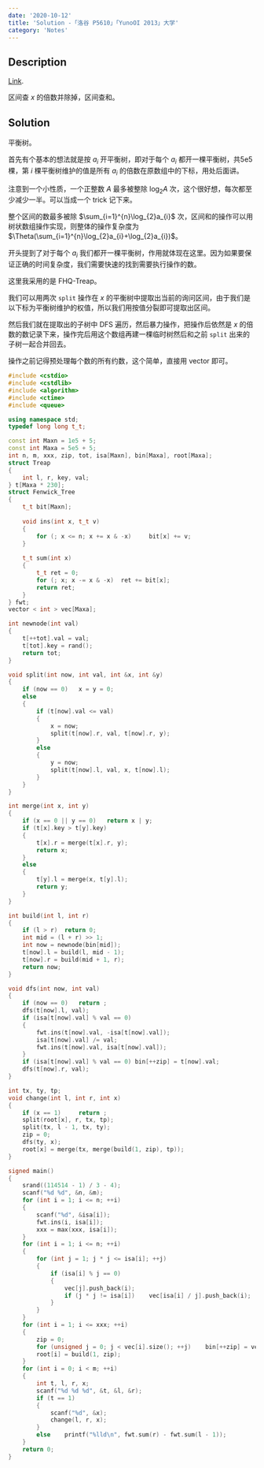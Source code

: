 ```yaml
---
date: '2020-10-12'
title: 'Solution -「洛谷 P5610」「YunoOI 2013」大学'
category: 'Notes'
---
```


## Description

[Link](https://www.luogu.com.cn/problem/P5610).

区间查 $x$ 的倍数并除掉，区间查和。

## Solution

平衡树。

首先有个基本的想法就是按 $a_{i}$ 开平衡树，即对于每个 $a_{i}$ 都开一棵平衡树，共5e5棵，第 $i$ 棵平衡树维护的值是所有 $a_{i}$ 的倍数在原数组中的下标，用处后面讲。

注意到一个小性质，一个正整数 $A$ 最多被整除 $\log_{2}A$ 次，这个很好想，每次都至少减少一半。可以当成一个 trick 记下来。

整个区间的数最多被除 $\sum_{i=1}^{n}\log_{2}a_{i}$ 次，区间和的操作可以用树状数组操作实现，则整体的操作复杂度为 $\Theta(\sum_{i=1}^{n}\log_{2}a_{i}+\log_{2}a_{i})$。

开头提到了对于每个 $a_{i}$ 我们都开一棵平衡树，作用就体现在这里。因为如果要保证正确的时间复杂度，我们需要快速的找到需要执行操作的数。

这里我采用的是 FHQ-Treap。

我们可以用两次 `split` 操作在 $x$ 的平衡树中提取出当前的询问区间，由于我们是以下标为平衡树维护的权值，所以我们用按值分裂即可提取出区间。

然后我们就在提取出的子树中 DFS 遍历，然后暴力操作，把操作后依然是 $x$ 的倍数的数记录下来，操作完后用这个数组再建一棵临时树然后和之前 `split` 出来的子树一起合并回去。

操作之前记得预处理每个数的所有约数，这个简单，直接用 vector 即可。

```cpp
#include <cstdio>
#include <cstdlib>
#include <algorithm>
#include <ctime>
#include <queue>

using namespace std;
typedef long long t_t;

const int Maxn = 1e5 + 5;
const int Maxa = 5e5 + 5;
int n, m, xxx, zip, tot, isa[Maxn], bin[Maxa], root[Maxa];
struct Treap
{
	int l, r, key, val;
} t[Maxa * 230];
struct Fenwick_Tree
{
	t_t bit[Maxn];
	
	void ins(int x, t_t v)
	{
		for (; x <= n; x += x & -x) 	bit[x] += v;	
	}
	
	t_t sum(int x)
	{
		t_t ret = 0;
		for (; x; x -= x & -x)	ret += bit[x];
		return ret;
	}
} fwt;
vector < int > vec[Maxa];

int newnode(int val)
{
	t[++tot].val = val;
	t[tot].key = rand();
	return tot;
}

void split(int now, int val, int &x, int &y)
{
	if (now == 0)	x = y = 0;
	else
	{
		if (t[now].val <= val)
		{
			x = now;
			split(t[now].r, val, t[now].r, y);
		}
		else
		{
			y = now;
			split(t[now].l, val, x, t[now].l);
		}
	}
}

int merge(int x, int y)
{
	if (x == 0 || y == 0)	return x | y;
	if (t[x].key > t[y].key)
	{
		t[x].r = merge(t[x].r, y);
		return x;
	}
	else
	{
		t[y].l = merge(x, t[y].l);
		return y;
	}
}

int build(int l, int r)
{
	if (l > r)	return 0;
	int mid = (l + r) >> 1;
	int now = newnode(bin[mid]);
	t[now].l = build(l, mid - 1);
	t[now].r = build(mid + 1, r);
	return now;
}

void dfs(int now, int val)
{
	if (now == 0)	return ;
	dfs(t[now].l, val);
	if (isa[t[now].val] % val == 0)
	{
		fwt.ins(t[now].val, -isa[t[now].val]);
		isa[t[now].val] /= val;
		fwt.ins(t[now].val, isa[t[now].val]);
	}
	if (isa[t[now].val] % val == 0)	bin[++zip] = t[now].val;
	dfs(t[now].r, val);
}

int tx, ty, tp;
void change(int l, int r, int x)
{
	if (x == 1) 	return ;
	split(root[x], r, tx, tp);
	split(tx, l - 1, tx, ty);
	zip = 0;
	dfs(ty, x);
	root[x] = merge(tx, merge(build(1, zip), tp));
}

signed main()
{
	srand((114514 - 1) / 3 - 4);
	scanf("%d %d", &n, &m);
	for (int i = 1; i <= n; ++i)
	{
		scanf("%d", &isa[i]);
		fwt.ins(i, isa[i]);
		xxx = max(xxx, isa[i]);
	}
	for (int i = 1; i <= n; ++i)
	{
		for (int j = 1; j * j <= isa[i]; ++j)
		{
			if (isa[i] % j == 0)
			{
				vec[j].push_back(i);
				if (j * j != isa[i])	vec[isa[i] / j].push_back(i);
			}
		}
	}
	for (int i = 1; i <= xxx; ++i)
	{
		zip = 0;
		for (unsigned j = 0; j < vec[i].size(); ++j)	bin[++zip] = vec[i][j];
		root[i] = build(1, zip);
	}
	for (int i = 0; i < m; ++i)
	{
		int t, l, r, x;
		scanf("%d %d %d", &t, &l, &r);
		if (t == 1)
		{
			scanf("%d", &x);
			change(l, r, x);
		}
		else	printf("%lld\n", fwt.sum(r) - fwt.sum(l - 1));
	}
	return 0;
}
```